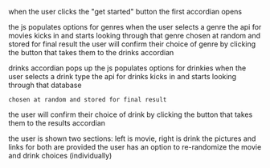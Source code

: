 when the user clicks the "get started" button the first accordian opens 
     
the js populates options for genres 
when the user selects a genre the api for movies kicks in and starts looking through that genre 
    chosen at random and stored for final result 
the user will confirm their choice of genre by clicking the button that takes them to the drinks accordian 

drinks accordian pops up 
the js populates options for drinkies 
when the user selects a drink type the api for drinks kicks in and starts looking through that database 
    
    chosen at random and stored for final result 
the user will confirm their choice of drink by clicking the button that takes them to the results accordian 

the user is shown two sections: left is movie, right is drink 
    the pictures and links for both are provided 
the user has an option to re-randomize the movie and drink choices (individually) 